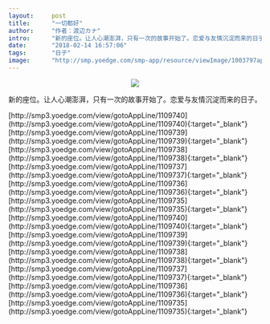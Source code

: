 ```yaml
---
layout:     post
title:      "一切都好"
author:     "作者：渡辺カナ"
intro:      "新的座位。让人心潮澎湃，只有一次的故事开始了。恋爱与友情沉淀而来的日子。"
date:       "2018-02-14 16:57:06"
tags:       "日子"
image:      "http://smp.yoedge.com/smp-app/resource/viewImage/1003797appline.png"
---
```

<div style="text-align: center">
<p><img src="http://smp.yoedge.com/smp-app/resource/viewImage/1003797appline.png"/></p>
</div>
<p class="post-meta">
<span>新的座位。让人心潮澎湃，只有一次的故事开始了。恋爱与友情沉淀而来的日子。</span>
</p>
[http://smp3.yoedge.com/view/gotoAppLine/1109740](http://smp3.yoedge.com/view/gotoAppLine/1109740){:target="_blank"}
[http://smp3.yoedge.com/view/gotoAppLine/1109739](http://smp3.yoedge.com/view/gotoAppLine/1109739){:target="_blank"}
[http://smp3.yoedge.com/view/gotoAppLine/1109738](http://smp3.yoedge.com/view/gotoAppLine/1109738){:target="_blank"}
[http://smp3.yoedge.com/view/gotoAppLine/1109737](http://smp3.yoedge.com/view/gotoAppLine/1109737){:target="_blank"}
[http://smp3.yoedge.com/view/gotoAppLine/1109736](http://smp3.yoedge.com/view/gotoAppLine/1109736){:target="_blank"}
[http://smp3.yoedge.com/view/gotoAppLine/1109735](http://smp3.yoedge.com/view/gotoAppLine/1109735){:target="_blank"}
[http://smp3.yoedge.com/view/gotoAppLine/1109740](http://smp3.yoedge.com/view/gotoAppLine/1109740){:target="_blank"}
[http://smp3.yoedge.com/view/gotoAppLine/1109739](http://smp3.yoedge.com/view/gotoAppLine/1109739){:target="_blank"}
[http://smp3.yoedge.com/view/gotoAppLine/1109738](http://smp3.yoedge.com/view/gotoAppLine/1109738){:target="_blank"}
[http://smp3.yoedge.com/view/gotoAppLine/1109737](http://smp3.yoedge.com/view/gotoAppLine/1109737){:target="_blank"}
[http://smp3.yoedge.com/view/gotoAppLine/1109736](http://smp3.yoedge.com/view/gotoAppLine/1109736){:target="_blank"}
[http://smp3.yoedge.com/view/gotoAppLine/1109735](http://smp3.yoedge.com/view/gotoAppLine/1109735){:target="_blank"}


